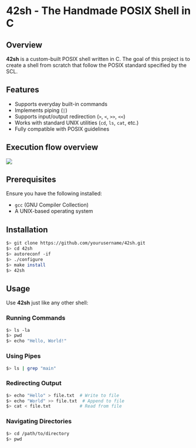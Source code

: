 # 42sh - The Handmade POSIX Shell in C

## Overview
**42sh** is a custom-built POSIX shell written in C. The goal of this project is to create a shell from scratch that follow the POSIX standard specified by the SCL.

## Features
- Supports everyday built-in commands
- Implements piping (`|`)
- Supports input/output redirection (`>`, `<`, `>>`, `<<`)
- Works with standard UNIX utilities (`cd`, `ls`, `cat`, etc.)
- Fully compatible with POSIX guidelines

## Execution flow overview
![](https://github.com/Input-Fr/42sh/blob/main/ExecutionFlow42sh.png?raw=true)

## Prerequisites
Ensure you have the following installed:
- `gcc` (GNU Compiler Collection)
- A UNIX-based operating system

## Installation
```sh
$> git clone https://github.com/yourusername/42sh.git
$> cd 42sh
$> autoreconf -if
$> ./configure
$> make install
$> 42sh
```

## Usage
Use **42sh** just like any other shell:

### Running Commands
```sh
$> ls -la
$> pwd
$> echo "Hello, World!"
```

### Using Pipes
```sh
$> ls | grep "main"
```

### Redirecting Output
```sh
$> echo "Hello" > file.txt  # Write to file
$> echo "World" >> file.txt  # Append to file
$> cat < file.txt           # Read from file
```

### Navigating Directories
```sh
$> cd /path/to/directory
$> pwd
```



